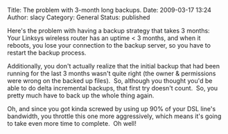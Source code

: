 Title: The problem with 3-month long backups.
Date: 2009-03-17 13:24
Author: slacy
Category: General
Status: published

Here's the problem with having a backup strategy that takes 3 months: 
Your Linksys wireless router has an uptime &lt; 3 months, and when it
reboots, you lose your connection to the backup server, so you have to
restart the backup process.

Additionally, you don't actually realize that the initial backup that
had been running for the last 3 months wasn't quite right (the owner &
permissions were wrong on the backed up files).  So, although you
thought you'd be able to do delta incremental backups, that first try
doesn't count.  So, you pretty much have to back up the whole thing
again.

Oh, and since you got kinda screwed by using up 90% of your DSL line's
bandwidth, you throttle this one more aggressively, which means it's
going to take even more time to complete.  Oh well!

